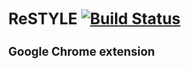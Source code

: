 # ReSTYLE [![Build Status](https://travis-ci.org/graberzz/restyle-extension.svg?branch=v2)](https://travis-ci.org/graberzz/restyle-extension)
## Google Chrome extension
